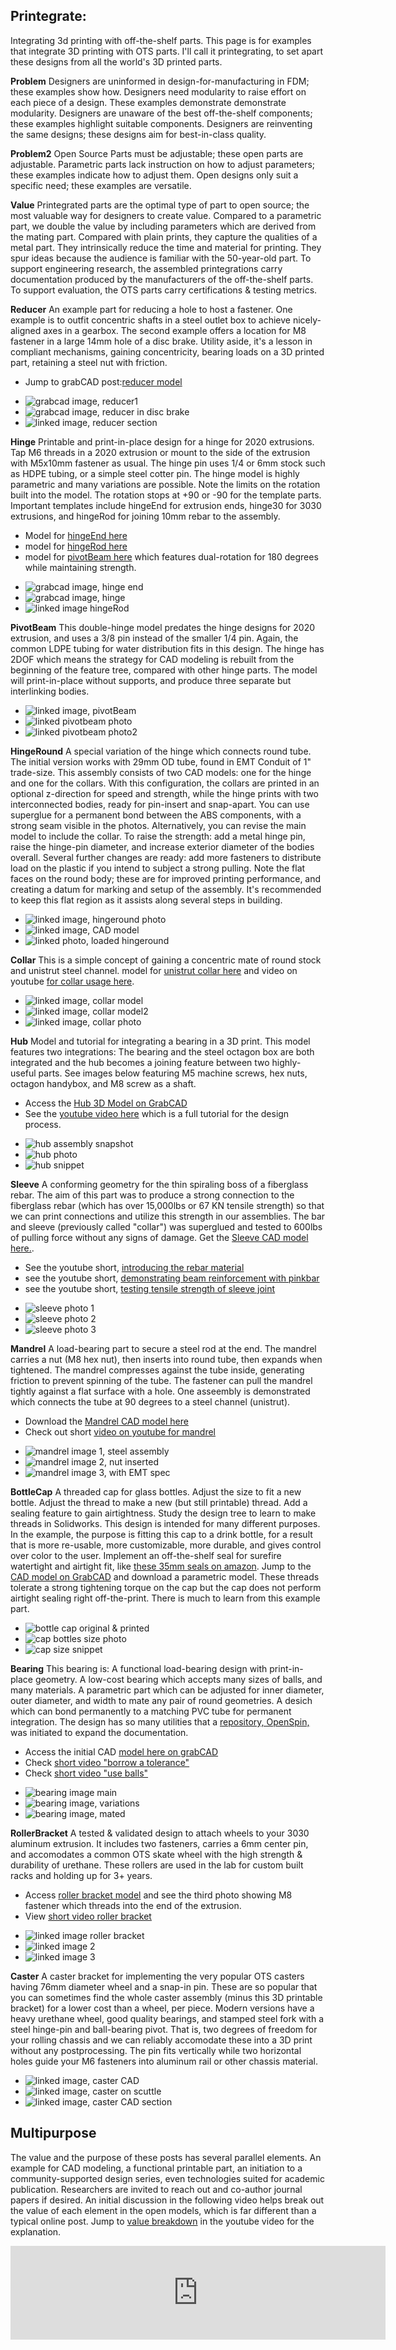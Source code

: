 ## Printegrate:
Integrating 3d printing with off-the-shelf parts. This page is for examples that integrate 3D printing with OTS parts.  I'll call it printegrating, to set apart these designs from all the world's 3D printed parts.

**Problem** Designers are uninformed in design-for-manufacturing in FDM; these examples show how. Designers need modularity to raise effort on each piece of a design.  These examples demonstrate demonstrate modularity.  Designers are unaware of the best off-the-shelf components; these examples highlight suitable components. Designers are reinventing the same designs; these designs aim for best-in-class quality.

**Problem2** Open Source Parts must be adjustable; these open parts are adjustable.  Parametric parts lack instruction on how to adjust parameters; these examples indicate how to adjust them.  Open designs only suit a specific need; these examples are versatile.

**Value** Printegrated parts are the optimal type of part to open source; the most valuable way for designers to create value.  Compared to a parametric part, we double the value by including parameters which are derived from the mating part. Compared with plain prints, they capture the qualities of a metal part.  They intrinsically reduce the time and material for printing.  They spur ideas because the audience is familiar with the 50-year-old part.  To support engineering research, the assembled printegrations carry documentation produced by the manufacturers of the off-the-shelf parts.  To support evaluation, the OTS parts carry certifications & testing metrics.

**Reducer**
An example part for reducing a hole to host a fastener.  One example is to outfit concentric shafts in a steel outlet box to achieve nicely-aligned axes in a gearbox.   The second example offers a location for M8 fastener in a large 14mm hole of a disc brake.  Utility aside, it's a lesson in compliant mechanisms, gaining concentricity, bearing loads on a 3D printed part, retaining a steel nut with friction.  
* Jump to grabCAD post:[reducer model](https://grabcad.com/library/reducer-115)

- ![grabcad image, reducer1](https://d2t1xqejof9utc.cloudfront.net/screenshots/pics/bf1a57fef2f3299b50b64ec13ba34092/original.jpg)
- ![grabcad image, reducer in disc brake](https://d2t1xqejof9utc.cloudfront.net/screenshots/pics/7da5515543f983b4f8067bdb2cd499ce/original.jpg)
- ![linked image, reducer section](https://d2t1xqejof9utc.cloudfront.net/screenshots/pics/37432ac2405823741c98dce59bbf3fd1/original.JPG)

**Hinge**
Printable and print-in-place design for a hinge for 2020 extrusions. Tap M6 threads in a 2020 extrusion or mount to the side of the extrusion with M5x10mm fastener as usual.  The hinge pin uses 1/4 or 6mm stock such as HDPE tubing, or a simple steel cotter pin. The hinge model is highly parametric and many variations are possible. Note the limits on the rotation built into the model.  The rotation stops at +90 or -90 for the template parts.  Important templates include hingeEnd for extrusion ends, hinge30 for 3030 extrusions, and hingeRod for joining 10mm rebar to the assembly.  
* Model for [hingeEnd here](https://grabcad.com/library/hinge_end-1)
* model for [hingeRod here](https://grabcad.com/library/hingerod-1)
* model for [pivotBeam here](https://grabcad.com/library/pivotbeam-1) which features dual-rotation for 180 degrees while maintaining strength.
  
- ![grabcad image, hinge end](https://d2t1xqejof9utc.cloudfront.net/screenshots/pics/f669f96e0e3e77caca9a3cbfcb0a2fa9/original.jpg)
- ![grabcad image, hinge](https://d2t1xqejof9utc.cloudfront.net/screenshots/pics/7da5515543f983b4f8067bdb2cd499ce/original.jpg)
- ![linked image hingeRod](https://d2t1xqejof9utc.cloudfront.net/screenshots/pics/5c48d2f9cdffdb95629a98a5248e95d4/original.jpg)
  
**PivotBeam**
This double-hinge model predates the hinge designs for 2020 extrusion, and uses a 3/8 pin instead of the smaller 1/4 pin.  Again, the common LDPE tubing for water distribution fits in this design.  The hinge has 2DOF which means the strategy for CAD modeling is rebuilt from the beginning of the feature tree, compared with other hinge parts.  The model will print-in-place without supports, and produce three separate but interlinking bodies.

- ![linked image, pivotBeam](https://d2t1xqejof9utc.cloudfront.net/screenshots/pics/429120eb8b0ff14aba73812c9da91e6d/original.JPG)
- ![linked pivotbeam photo](https://d2t1xqejof9utc.cloudfront.net/screenshots/pics/664899e789a93b41ac4b7d161640d058/original.jpg)
- ![linked pivotbeam photo2](https://d2t1xqejof9utc.cloudfront.net/screenshots/pics/a3ca020667c495bd0a8325c0842493a8/original.jpg)

**HingeRound**
A special variation of the hinge which connects round tube.  The initial version works with 29mm OD tube, found in EMT Conduit of 1" trade-size.  This assembly consists of two CAD models: one for the hinge and one for the collars.  With this configuration, the collars are printed in an optional z-direction for speed and strength, while the hinge prints with two interconnected bodies, ready for pin-insert and snap-apart.  You can use superglue for a permanent bond between the ABS components, with a strong seam visible in the photos.  Alternatively, you can revise the main model to include the collar.  To raise the strength: add a metal hinge pin, raise the hinge-pin diameter, and increase exterior diameter of the bodies overall.  Several further changes are ready: add more fasteners to distribute load on the plastic if you intend to subject a strong pulling.  Note the flat faces on the round body; these are for improved printing performance, and creating a datum for marking and setup of the assembly. It's recommended to keep this flat region as it assists along several steps in building.

- ![linked image, hingeround photo](https://d2t1xqejof9utc.cloudfront.net/screenshots/pics/b2471e29b4ba01e5b0f7791156417441/original.jpg)
- ![linked image, CAD model](https://d2t1xqejof9utc.cloudfront.net/screenshots/pics/b88f4c8838ccb6dfb9dc0de70199b694/original.jpg)
- ![linked photo, loaded hingeround](https://d2t1xqejof9utc.cloudfront.net/screenshots/pics/3ff876afc4f515b2722eeb109c970ba8/original.jpg)

**Collar**
This is a simple concept of gaining a concentric mate of round stock and unistrut steel channel. model for [unistrut collar here](https://grabcad.com/library/collar-14) and video on youtube [for collar usage here](https://youtube.com/shorts/XqiS53RV34g).
- ![linked image, collar model](https://d2t1xqejof9utc.cloudfront.net/screenshots/pics/ce92b71f3c218147a42ce9fdc590a258/original.JPG)
- ![linked image, collar model2](https://d2t1xqejof9utc.cloudfront.net/screenshots/pics/2b9a81fce493bf2a91a5af277c61fad9/original.jpg)
- ![linked image, collar photo](https://d2t1xqejof9utc.cloudfront.net/screenshots/pics/43eadd1ba47b55aa9428b22af6dedacd/original.jpg)

**Hub**
Model and tutorial for integrating a bearing in a 3D print.  This model features two integrations:  The bearing and the steel octagon box are both integrated and the hub becomes a joining feature between two highly-useful parts. See images below featuring M5 machine screws, hex nuts, octagon handybox, and M8 screw as a shaft.
* Access the [Hub 3D Model on GrabCAD](https://grabcad.com/library/hub_0-1) 
* See the [youtube video here](https://youtu.be/QnAuQ8QLtgs) which is a full tutorial for the design process.
- ![hub assembly snapshot](https://d2t1xqejof9utc.cloudfront.net/screenshots/pics/20a22f48b02a1b4dba5f0afc02ead7f7/original.JPG)
- ![hub photo](https://d2t1xqejof9utc.cloudfront.net/screenshots/pics/1a4d9a8ec5c7cb4b650467375a733be5/original.jpg)
- ![hub snippet](https://d2t1xqejof9utc.cloudfront.net/screenshots/pics/0cf23646a2659c552a9b16fa881fd029/original.JPG)

**Sleeve**
A conforming geometry for the thin spiraling boss of a fiberglass rebar.  The aim of this part was to produce a strong connection to the fiberglass rebar (which has over 15,000lbs or 67 KN tensile strength) so that we can print connections and utilize this strength in our assemblies. The bar and sleeve (previously called "collar") was superglued and tested to 600lbs of pulling force without any signs of damage.  Get the [Sleeve CAD model here.](https://grabcad.com/library/sleeve_v1-1).

* See the youtube short, [introducing the rebar material](https://youtube.com/shorts/__aNzykhsqg?si=pgXa3hF_W7QmUM_o)
* see the youtube short, [demonstrating beam reinforcement with pinkbar](https://youtube.com/shorts/lyPtJus9-OI?si=nC0oP-atsofADlBO)
* see the youtube short, [testing tensile strength of sleeve joint](https://youtube.com/shorts/SVHGuEITloo?si=WJlmOZ7XONILFock)

- ![sleeve photo 1](https://d2t1xqejof9utc.cloudfront.net/screenshots/pics/166826426e365bdc536ee4de1cf8c5cf/original.jpg)
- ![sleeve photo 2](https://d2t1xqejof9utc.cloudfront.net/screenshots/pics/db2c6f84bf317579390448e15449b9c7/original.jpg)
- ![sleeve photo 3](https://d2t1xqejof9utc.cloudfront.net/screenshots/pics/a2d8eb6bbe586ff88a69bc10e5fd48b9/original.jpg)

**Mandrel**
A load-bearing part to secure a steel rod at the end.  The mandrel carries a nut (M8 hex nut), then inserts into round tube, then expands when tightened.  The mandrel compresses against the tube inside, generating friction to prevent spinning of the tube.  The fastener can pull the mandrel tightly against a flat surface with a hole.  One asseembly is demonstrated which connects the tube at 90 degrees to a steel channel (unistrut).
* Download the [Mandrel CAD model here](https://grabcad.com/library/mandrel_v1-1)
* Check out short [video on youtube for mandrel](https://youtu.be/PWyZB1nha_o)

- ![mandrel image 1, steel assembly](https://d2t1xqejof9utc.cloudfront.net/screenshots/pics/759aaa89313ae58071e69d521411cda0/original.jpg)
- ![mandrel image 2, nut inserted](https://d2t1xqejof9utc.cloudfront.net/screenshots/pics/e19dcb028bdd568342ec71ea30c5f467/original.jpg)
- ![mandrel image 3, with EMT spec](https://d2t1xqejof9utc.cloudfront.net/screenshots/pics/e9f004058d14212b1579f17170506f73/original.jpg)

**BottleCap**
A threaded cap for glass bottles.  Adjust the size to fit a new bottle.  Adjust the thread to make a new (but still printable) thread.  Add a sealing feature to gain airtightness.  Study the design tree to learn to make threads in Solidworks.  This design is intended for many different purposes.  In the example, the purpose is fitting this cap to a drink bottle, for a result that is more re-usable, more customizable, more durable, and gives control over color to the user. Implement an off-the-shelf seal for surefire watertight and airtight fit, like [these 35mm seals on amazon](https://amzn.to/478Fnt0).  Jump to the [CAD model on GrabCAD](https://grabcad.com/library/cap-43) and download a parametric model.  These threads tolerate a strong tightening torque on the cap but the cap does not perform airtight sealing right off-the-print.  There is much to learn from this example part.

- ![bottle cap original & printed](https://d2t1xqejof9utc.cloudfront.net/screenshots/pics/c533e0dcbd636781b1bc4650e1dd0c9a/original.jpg)
- ![cap bottles size photo](https://d2t1xqejof9utc.cloudfront.net/screenshots/pics/a5b9940805f403c7d8faa2a230da1468/original.jpg)
- ![cap size snippet](https://d2t1xqejof9utc.cloudfront.net/screenshots/pics/1148c8c902ae0bd4ff8536bd32c8df54/original.jpg)

**Bearing**
This bearing is: A functional load-bearing design with print-in-place geometry.  A low-cost bearing which accepts many sizes of balls, and many materials.  A parametric part which can be adjusted for inner diameter, outer diameter, and width to mate any pair of round geometries.  A desich which can bond permanently to a matching PVC tube for permanent integration.  The design has so many utilities that a [repository, OpenSpin,](qr.net/openspinproject) was initiated to expand the documentation.  
* Access the initial CAD [model here on grabCAD](https://grabcad.com/library/openspin-1)
* Check [short video "borrow a tolerance"](https://www.youtube.com/shorts/3tW8U1KpCsk)
* Check [short video "use balls"](https://www.youtube.com/shorts/EInM1E-zxMI)

- ![bearing image main](https://d2t1xqejof9utc.cloudfront.net/screenshots/pics/4161ce89bc52bb879fad5b71377b365d/original.jpg)
- ![bearing image, variations](https://d2t1xqejof9utc.cloudfront.net/screenshots/pics/85c3e4fc8e32438015643e06781cb890/original.jpg)
- ![bearing image, mated](https://d2t1xqejof9utc.cloudfront.net/screenshots/pics/c4d4ce72795777b3a0208e7b9dd5bd8a/original.jpg)

**RollerBracket**
A tested & validated design to attach wheels to your 3030 aluminum extrusion.  It includes two fasteners, carries a 6mm center pin, and accomodates a common OTS skate wheel with the high strength & durability of urethane.  These rollers are used in the lab for custom built racks and holding up for 3+ years. 
* Access [roller bracket model](https://grabcad.com/library/roller_bracket-1) and see the third photo showing M8 fastener which threads into the end of the extrusion.
* View [short video roller bracket](https://youtu.be/yQp7ltsO5FE)

- ![linked image roller bracket](https://d2t1xqejof9utc.cloudfront.net/screenshots/pics/c4b9bf3698a272ce76726224b1d1e4cd/original.jpg)
- ![linked image 2](https://d2t1xqejof9utc.cloudfront.net/screenshots/pics/645d1f8ea41fa2f610d8cd5d655461fd/original.jpg)
- ![linked image 3](https://d2t1xqejof9utc.cloudfront.net/screenshots/pics/7b85a325f323775c1595ebdd859ab726/original.jpg)

**Caster**
A caster bracket for implementing the very popular OTS casters having 76mm diameter wheel and a snap-in pin.  These are so popular that you can sometimes find the whole caster assembly (minus this 3D printable bracket) for a lower cost than a wheel, per piece. Modern versions have a heavy urethane wheel, good quality bearings, and stamped steel fork with a steel hinge-pin and ball-bearing pivot.  That is, two degrees of freedom for your rolling chassis and we can reliably accomodate these into a 3D print without any postprocessing. The pin fits vertically while two horizontal holes guide your M6 fasteners into aluminum rail or other chassis material.

- ![linked image, caster CAD](https://d2t1xqejof9utc.cloudfront.net/screenshots/pics/55b5e3ff608a42cd27007b29a782002a/original.jpg)
- ![linked image, caster on scuttle](https://d2t1xqejof9utc.cloudfront.net/screenshots/pics/8883ef0c4fed7c84f0a7f30b38196285/original.jpg)
- ![linked image, caster CAD section](https://d2t1xqejof9utc.cloudfront.net/screenshots/pics/bc6c62b2490a850b201959967b3f9c6f/original.jpg)


## Multipurpose
The value and the purpose of these posts has several parallel elements.  An example for CAD modeling, a functional printable part, an initiation to a community-supported design series, even technologies suited for academic publication.  Researchers are invited to reach out and co-author journal papers if desired.  An initial discussion in the following video helps break out the value of each element in the open models, which is far different than a typical online post.  Jump to [value breakdown](https://youtu.be/IvZXdxWh7dg?t=435) in the youtube video for the explanation.

<iframe width="600" src="https://www.youtube.com/embed/IvZXdxWh7dg" title="How to solve a simple 60 year old problem" frameborder="0" allow="accelerometer; autoplay; clipboard-write; encrypted-media; gyroscope; picture-in-picture; web-share" referrerpolicy="strict-origin-when-cross-origin" allowfullscreen></iframe>
